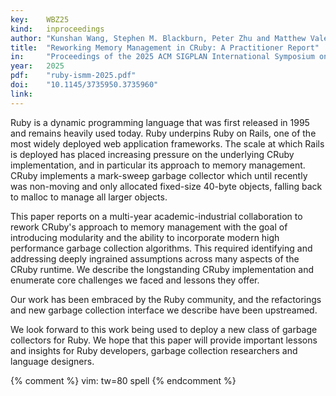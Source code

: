 ```yaml
---
key:    WBZ25
kind:   inproceedings
author: "Kunshan Wang, Stephen M. Blackburn, Peter Zhu and Matthew Valentine-House"
title:  "Reworking Memory Management in CRuby: A Practitioner Report"
in:     "Proceedings of the 2025 ACM SIGPLAN International Symposium on Memory Management (ISMM'25)"
year:   2025
pdf:    "ruby-ismm-2025.pdf"
doi:    "10.1145/3735950.3735960"
link:
---
```


Ruby is a dynamic programming language that was first released in 1995 and
remains heavily used today. Ruby underpins Ruby on Rails, one of the most widely
deployed web application frameworks. The scale at which Rails is deployed has
placed increasing pressure on the underlying CRuby implementation, and in
particular its approach to memory management. CRuby implements a mark-sweep
garbage collector which until recently was non-moving and only allocated
fixed-size 40-byte objects, falling back to malloc to manage all larger objects.

This paper reports on a multi-year academic-industrial collaboration to rework
CRuby's approach to memory management with the goal of introducing modularity
and the ability to incorporate modern high performance garbage collection
algorithms. This required identifying and addressing deeply ingrained
assumptions across many aspects of the CRuby runtime. We describe the
longstanding CRuby implementation and enumerate core challenges we faced and
lessons they offer.

Our work has been embraced by the Ruby community, and the refactorings and new
garbage collection interface we describe have been upstreamed.

We look forward to this work being used to deploy a new class of garbage
collectors for Ruby. We hope that this paper will provide important lessons and
insights for Ruby developers, garbage collection researchers and language
designers.

{% comment %}
vim: tw=80 spell
{% endcomment %}
